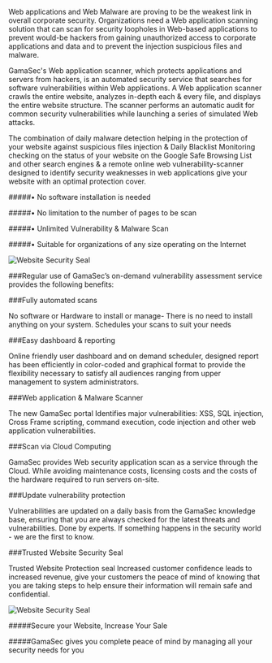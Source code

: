 Web applications and Web Malware are proving to be the weakest link in overall corporate security. Organizations need a Web application scanning solution that can scan for security loopholes in Web-based applications to prevent would-be hackers from gaining unauthorized access to corporate applications and data and to prevent the injection suspicious files and malware. 

GamaSec's Web application scanner, which protects applications and servers from hackers, is an automated security service that searches for software vulnerabilities within Web applications. A Web application scanner crawls the entire website, analyzes in-depth each & every file, and displays the entire website structure. The scanner performs an automatic audit for common security vulnerabilities while launching a series of simulated Web attacks. 

The combination of daily malware detection helping in the protection of your website against suspicious files injection & Daily Blacklist Monitoring checking on the status of your website on the Google Safe Browsing List and other search engines & a remote online web vulnerability-scanner designed to identify security weaknesses in web applications give your website with an optimal protection cover. 

#####•        No software installation is needed

#####•        No limitation to the number of pages to be scan

#####•        Unlimited  Vulnerability & Malware Scan

#####•        Suitable for organizations of any size operating on the Internet

![Website Security Seal](/images/apps/gamasec/PlanDetails.png "GamaSec Plan Details")

###Regular use of GamaSec’s on-demand vulnerability assessment service provides the following benefits:

###Fully automated scans

No software or Hardware to install or manage- There is no need to install anything on your system. Schedules your scans to suit your needs

###Easy dashboard & reporting

Online friendly user dashboard and on demand scheduler, designed report has been efficiently in color-coded and graphical format to provide the flexibility necessary to satisfy all audiences ranging from upper management to system administrators.

###Web application & Malware Scanner

The new GamaSec portal Identifies major vulnerabilities: XSS, SQL injection, Cross Frame scripting, command execution, code injection and other web application vulnerabilities.

###Scan via Cloud Computing

GamaSec provides Web security application scan as a service through the Cloud. While avoiding maintenance costs, licensing costs and the costs of the hardware required to run servers on-site.

###Update vulnerability protection

Vulnerabilities are updated on a daily basis from the GamaSec knowledge base, ensuring that you are always checked for the latest threats and vulnerabilities. Done by experts. If something happens in the security world - we are the first to know.

###Trusted Website Security Seal

Trusted Website Protection seal Increased customer confidence leads to increased revenue, give your customers the peace of mind of knowing that you are taking steps to help ensure their information will remain safe and confidential.

![Website Security Seal](/images/apps/gamasec/SealLogo.png "GamaSec Seal")

#####Secure your Website, Increase Your Sale 

#####GamaSec gives you complete peace of mind by managing all your security needs for you 